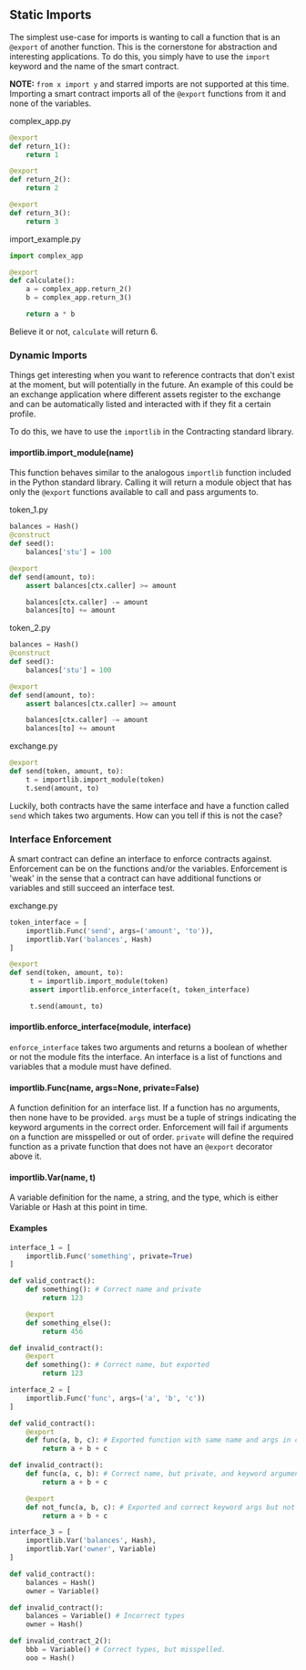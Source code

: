 ## Static Imports

The simplest use-case for imports is wanting to call a function that is an `@export` of another function. This is the cornerstone for abstraction and interesting applications. To do this, you simply have to use the `import` keyword and the name of the smart contract.

__NOTE:__ `from x import y` and starred imports are not supported at this time. Importing a smart contract imports all of the `@export` functions from it and none of the variables.

complex_app.py
```python
@export
def return_1():
    return 1

@export
def return_2():
    return 2

@export
def return_3():
    return 3
```

import_example.py
```python
import complex_app

@export
def calculate():
    a = complex_app.return_2()
    b = complex_app.return_3()

    return a * b
```

Believe it or not, `calculate` will return 6.

### Dynamic Imports

Things get interesting when you want to reference contracts that don't exist at the moment, but will potentially in the future. An example of this could be an exchange application where different assets register to the exchange and can be automatically listed and interacted with if they fit a certain profile.

To do this, we have to use the `importlib` in the Contracting standard library.

#### importlib.import_module(name)

This function behaves similar to the analogous `importlib` function included in the Python standard library. Calling it will return a module object that has only the `@export` functions available to call and pass arguments to.

token_1.py
```python
balances = Hash()
@construct
def seed():
    balances['stu'] = 100

@export
def send(amount, to):
    assert balances[ctx.caller] >= amount

    balances[ctx.caller] -= amount
    balances[to] += amount
```

token_2.py
```python
balances = Hash()
@construct
def seed():
    balances['stu'] = 100

@export
def send(amount, to):
    assert balances[ctx.caller] >= amount

    balances[ctx.caller] -= amount
    balances[to] += amount
```

exchange.py
```python
@export
def send(token, amount, to):
    t = importlib.import_module(token)
    t.send(amount, to)
```

Luckily, both contracts have the same interface and have a function called `send` which takes two arguments. How can you tell if this is not the case?

### Interface Enforcement

A smart contract can define an interface to enforce contracts against. Enforcement can be on the functions and/or the variables. Enforcement is 'weak' in the sense that a contract can have additional functions or variables and still succeed an interface test.

exchange.py
```python
token_interface = [
    importlib.Func('send', args=('amount', 'to')),
    importlib.Var('balances', Hash)
]

@export
def send(token, amount, to):
     t = importlib.import_module(token)
     assert importlib.enforce_interface(t, token_interface)

     t.send(amount, to)
```

#### importlib.enforce_interface(module, interface)

`enforce_interface` takes two arguments and returns a boolean of whether or not the module fits the interface. An interface is a list of functions and variables that a module must have defined.

#### importlib.Func(name, args=None, private=False)

A function definition for an interface list. If a function has no arguments, then none have to be provided. `args` must be a tuple of strings indicating the keyword arguments in the correct order. Enforcement will fail if arguments on a function are misspelled or out of order. `private` will define the required function as a private function that does not have an `@export` decorator above it.

#### importlib.Var(name, t)

A variable definition for the name, a string, and the type, which is either Variable or Hash at this point in time.

#### Examples

```python
interface_1 = [
    importlib.Func('something', private=True)
]

def valid_contract():
    def something(): # Correct name and private
        return 123

    @export
    def something_else():
        return 456

def invalid_contract():
    @export
    def something(): # Correct name, but exported
        return 123
```


```python
interface_2 = [
	importlib.Func('func', args=('a', 'b', 'c'))
]

def valid_contract():
    @export
    def func(a, b, c): # Exported function with same name and args in correct order
        return a + b + c

def invalid_contract():
    def func(a, c, b): # Correct name, but private, and keyword arguments are out of order
        return a + b + c

    @export
    def not_func(a, b, c): # Exported and correct keyword args but not the right name
        return a + b + c
```

```python
interface_3 = [
	importlib.Var('balances', Hash),
	importlib.Var('owner', Variable)
]

def valid_contract():
    balances = Hash()
    owner = Variable()

def invalid_contract():
    balances = Variable() # Incorrect types
    owner = Hash()

def invalid_contract_2():
    bbb = Variable() # Correct types, but misspelled.
    ooo = Hash()
```
